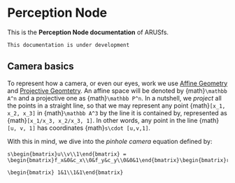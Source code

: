 # Perception Node

This is the **Perception Node documentation** of ARUSfs.

```{warning}
This documentation is under development
```

## Camera basics

To represent how a camera, or even our eyes, work we use [Affine Geometry](https://en.wikipedia.org/wiki/Affine_geometry) and [Projective Geomtetry](https://en.wikipedia.org/wiki/Projective_geometry). An affine space will be denoted by {math}`\mathbb A^n` and a projective one as {math}`\mathbb P^n`. In a nutshell, we *project* all the points in a straight line, so that we may represent any point {math}`[x_1, x_2, x_3]` in {math}`\mathbb A^3` by the line it is contained by, represented as {math}`[x_1/x_3, x_2/x_3, 1]`. In other words, any point in the line {math}`[u, v, 1]` has coordinates {math}`s\cdot [u,v,1]`.

With this in mind, we dive into the *pinhole camera* equation defined by:
```{math}
s\begin{bmatrix}u\\v\\1\end{bmatrix} = \begin{bmatrix}f_x&0&c_x\\0&f_y&c_y\\0&0&1\end{bmatrix}\begin{bmatrix}r_{11}&r_{12}&r_{13}&t_x\\r_{21}&r_{22}&r_{23}&t_y\\r_{31}&r_{32}&r_{33}&t_z\end{bmatrix}\begin{bmatrix}X\\Y\\Z\\1\end{bmatrix}
```

```{math}
\begin{bmatrix} 1&1\\1&1\end{bmatrix}
```
